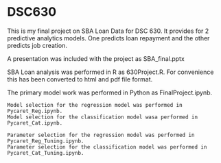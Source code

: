 # DSC630
This is my final project on SBA Loan Data for DSC 630. It provides for 2 predictive analytics models. One predicts loan repayment and the other predicts job creation.

A presentation was included with the project as SBA_final.pptx

SBA Loan analysis was performed in R as 630Project.R. 
For convenience this has been converted to html and pdf file format.

The primary model work was performed in Python as FinalProject.ipynb.  

    Model selection for the regression model was performed in Pycaret_Reg.ipynb.
    Model selection for the classification model wasa performed in Pycaret_Cat.ipynb.

    Parameter selection for the regression model was performed in Pycaret_Reg_Tuning.ipynb.
    Parameter selection for the classification model was performed in Pycaret_Cat_Tuning.ipynb.
